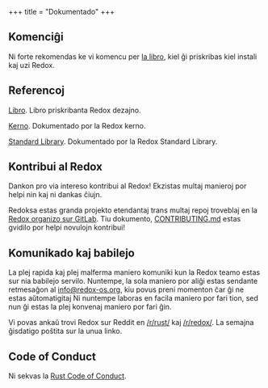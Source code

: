 +++
title = "Dokumentado"
+++

## Komenciĝi

Ni forte rekomendas ke vi komencu per [la libro](https://doc.redox-os.org/book/), kiel ĝi priskribas kiel instali kaj uzi Redox.

## Referencoj

[Libro](https://doc.redox-os.org/book/). Libro priskribanta Redox dezajno.

[Kerno](https://doc.redox-os.org/kernel/kernel/). Dokumentado por la Redox kerno.

[Standard Library](https://doc.redox-os.org/std/std/). Dokumentado por la Redox Standard Library.

## Kontribui al Redox

Dankon pro via intereso kontribui al Redox!
Ekzistas multaj manieroj por helpi nin kaj ni dankas ĉiujn.

Redoksa estas granda projekto etendantaj trans multaj repoj troveblaj en la
[Redox organizo sur GitLab](https://gitlab.redox-os.org/redox-os). Tiu dokumento,
[CONTRIBUTING.md](https://gitlab.redox-os.org/redox-os/redox/blob/master/CONTRIBUTING.md)
estas gvidilo por helpi novulojn kontribui!

## Komunikado kaj babilejo

La plej rapida kaj plej malferma maniero komuniki kun la Redox teamo estas sur nia babilejo servilo.  Nuntempe, la sola maniero por aliĝi estas sendante retmesaĝon al
[info@redox-os.org](mailto:info@redox-os.org), kiu povus preni momenton
ĉar ĝi ne estas aŭtomatigitaj Ni nuntempe laboras en facila maniero por fari
tion, sed nun ĝi estas la plej konvenaj maniero por fari ĝin.

Vi povas ankaŭ trovi Redox sur Reddit en
[/r/rust/](https://www.reddit.com/r/rust) kaj
[/r/redox/](https://www.reddit.com/r/redox). La semajna ĝisdatigo poŝtita sur la unua linko.

## Code of Conduct

Ni sekvas la [Rust Code of Conduct](https://www.rust-lang.org/policies/code-of-conduct).
